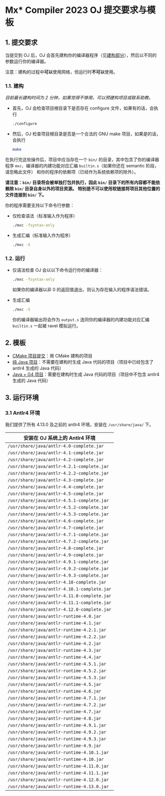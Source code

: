 # Mx* Compiler 2023 OJ 提交要求与模板

## 1. 提交要求

当提交到 OJ 后，OJ 会首先建构你的编译器程序（见[建构部分](#11-建构)），然后以不同的参数运行你的编译器。

注意：建构的过程中**可以**使用网络，但运行时**不可以**使用。

### 1.1. 建构

*目前最长建构时间为 2 分钟，如果觉得不够用，可以预建构项目或联系助教。*

- 首先，OJ 会检查项目根目录下是否存在 configure 文件，如果有的话，会执行
  ```sh
  ./configure
  ```

- 然后，OJ 检查项目根目录是否是一个合法的 GNU make 项目，如果是的话，会执行
  ```sh
  make
  ```

在执行完这些操作后，项目中应当存在一个 `bin/` 的目录，其中包含了你的编译器程序
`mxc`、编译器的内建功能对应汇编 `builtin.s`（如果你还在 semantic 阶段，请忽略此文件）
和你的程序的依赖项（已经作为系统依赖项的除外）。

**请注意：`bin/` 目录将会被单独打包并执行，因此 `bin/` 目录下的所有内容都不能依赖除 `bin/` 目录自身以外的项目资源。**
**特别是不可以使用软链接将项目其他位置的文件连接到 `bin/` 下。**

你的程序需要支持以下命令行参数：
- 仅检查语法（标准输入作为程序）
  ```sh
  ./mxc -fsyntax-only
  ```
- 生成汇编（标准输入作为程序）
  ```sh
  ./mxc -S
  ```

### 1.2. 运行

- 仅语法检查
  OJ 会以以下命令运行你的编译器：
  ```sh
  ./mxc -fsyntax-only
  ```

  如果你的编译器以非 0 的返回值退出，则认为存在输入的程序语法错误。
- 生成汇编
  ```sh
  ./mxc -S
  ```

  你的编译器输出将会作为 `output.s` 连同你的编译器的内建功能对应汇编 `builtin.s` 一起被
  ravel 模拟运行。

## 2. 模板

- [CMake 项目提交](cmake/)：用 CMake 建构的项目
- [纯 Java 项目](java/)：不需要在建构时生成 Java 代码的项目（项目中已经包含了 antlr4 生成的 Java 代码）
- [Java + G4 项目](java-g4/)：需要在建构时生成 Java 代码的项目（项目中不包含 antlr4 生成的 Java 代码）

## 3. 运行环境

### 3.1 Antlr4 环境

我们提供了所有 4.13.0 及之前的 antlr4 环境，安装在 `/usr/share/java/` 下。

| 安装在 OJ 系统上的 Antlr4 环境 |
| ----------------------------------------- |
|`/usr/share/java/antlr-4.0-complete.jar`   |
|`/usr/share/java/antlr-4.1-complete.jar`   |
|`/usr/share/java/antlr-4.2-complete.jar`   |
|`/usr/share/java/antlr-4.2.1-complete.jar` |
|`/usr/share/java/antlr-4.2.2-complete.jar` |
|`/usr/share/java/antlr-4.3-complete.jar`   |
|`/usr/share/java/antlr-4.4-complete.jar`   |
|`/usr/share/java/antlr-4.5-complete.jar`   |
|`/usr/share/java/antlr-4.5.1-complete.jar` |
|`/usr/share/java/antlr-4.5.2-complete.jar` |
|`/usr/share/java/antlr-4.5.3-complete.jar` |
|`/usr/share/java/antlr-4.6-complete.jar`   |
|`/usr/share/java/antlr-4.7-complete.jar`   |
|`/usr/share/java/antlr-4.7.1-complete.jar` |
|`/usr/share/java/antlr-4.7.2-complete.jar` |
|`/usr/share/java/antlr-4.8-complete.jar`   |
|`/usr/share/java/antlr-4.9-complete.jar`   |
|`/usr/share/java/antlr-4.9.1-complete.jar` |
|`/usr/share/java/antlr-4.9.2-complete.jar` |
|`/usr/share/java/antlr-4.9.3-complete.jar` |
|`/usr/share/java/antlr-4.10-complete.jar`  |
|`/usr/share/java/antlr-4.10.1-complete.jar`|
|`/usr/share/java/antlr-4.11.0-complete.jar`|
|`/usr/share/java/antlr-4.11.1-complete.jar`|
|`/usr/share/java/antlr-4.12.0-complete.jar`|
|`/usr/share/java/antlr-runtime-4.0.jar`    |
|`/usr/share/java/antlr-runtime-4.1.jar`    |
|`/usr/share/java/antlr-runtime-4.2.1.jar`  |
|`/usr/share/java/antlr-runtime-4.2.2.jar`  |
|`/usr/share/java/antlr-runtime-4.2.jar`    |
|`/usr/share/java/antlr-runtime-4.3.jar`    |
|`/usr/share/java/antlr-runtime-4.4.jar`    |
|`/usr/share/java/antlr-runtime-4.5.1.jar`  |
|`/usr/share/java/antlr-runtime-4.5.2.jar`  |
|`/usr/share/java/antlr-runtime-4.5.3.jar`  |
|`/usr/share/java/antlr-runtime-4.5.jar`    |
|`/usr/share/java/antlr-runtime-4.6.jar`    |
|`/usr/share/java/antlr-runtime-4.7.1.jar`  |
|`/usr/share/java/antlr-runtime-4.7.2.jar`  |
|`/usr/share/java/antlr-runtime-4.7.jar`    |
|`/usr/share/java/antlr-runtime-4.8.jar`    |
|`/usr/share/java/antlr-runtime-4.9.1.jar`  |
|`/usr/share/java/antlr-runtime-4.9.2.jar`  |
|`/usr/share/java/antlr-runtime-4.9.3.jar`  |
|`/usr/share/java/antlr-runtime-4.9.jar`    |
|`/usr/share/java/antlr-runtime-4.10.1.jar` |
|`/usr/share/java/antlr-runtime-4.10.jar`   |
|`/usr/share/java/antlr-runtime-4.11.0.jar` |
|`/usr/share/java/antlr-runtime-4.11.1.jar` |
|`/usr/share/java/antlr-runtime-4.12.0.jar` |
|`/usr/share/java/antlr-runtime-4.13.0.jar` |
